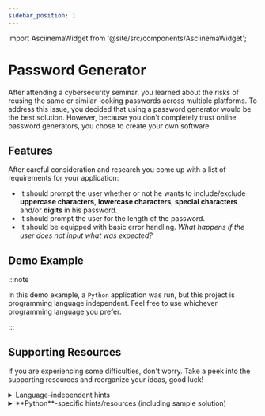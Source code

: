 ```yaml
---
sidebar_position: 1
---
```


import AsciinemaWidget from '@site/src/components/AsciinemaWidget';

# Password Generator

After attending a cybersecurity seminar, you learned about the risks of reusing the same or similar-looking passwords across multiple platforms. To address this issue, you decided that using a password generator would be the best solution. However, because you don't completely trust online password generators, you chose to create your own software.

## Features

After careful consideration and research you come up with a list of requirements for your application:

- It should prompt the user whether or not he wants to include/exclude **uppercase characters**, **lowercase characters**, **special characters** and/or **digits** in his password.
- It should prompt the user for the length of the password.
- It should be equipped with basic error handling. *What happens if the user does not input what was expected?*

## Demo Example
<AsciinemaWidget src="https://asciinema.org/a/CqssVysO4nivfjfThPXvwESBi.cast" rows={15} preload={true}/>

<div class="margin-top--md">
:::note

In this demo example, a `Python` application was run, but this project is programming language independent. Feel free to use whichever programming language you prefer.

:::
</div>


## Supporting Resources

If you are experiencing some difficulties, don't worry. Take a peek into the supporting resources and reorganize your ideas, good luck! 

<details>

<summary>Language-independent hints</summary>

- Think about constructing a character set with all character groups selected by the user. For example, if the user only wants numbers and special characters your program would **dynamically** create a character set only with numbers and special characters.

- Try to find a library of the programming language you are using that lets you generate random numbers. Then, based on that random number select a character from the character set. Do this as many times as the length requested by the user.

</details>

<details>

<summary>**Python**-specific hints/resources (including sample solution)</summary>

- Take a look at the [string](https://docs.python.org/3/library/string.html) page of Python's standard library. More specifically, at the *String constants* section.

- Consider taking a look at the [random](https://docs.python.org/3/library/random.html) page of Python's standard library, it contains various methods for generating random numbers and retrieving random values from strings/lists. In particular, consider the `random.choices()` method.

---

If you are experiencing some difficulties, consider taking a look at the [sample solution](https://github.com/anonymouscoolguy/programmingprojects-sample-solutions/blob/main/strings/password_generator/python/password_generator.py).
</details>